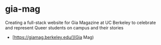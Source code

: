 # gia-mag
Creating a full-stack website for Gia Magazine at UC Berkeley to celebrate and represent Queer students on campus and their stories

- [https://giamag.berkeley.edu/](Gia Mag)
